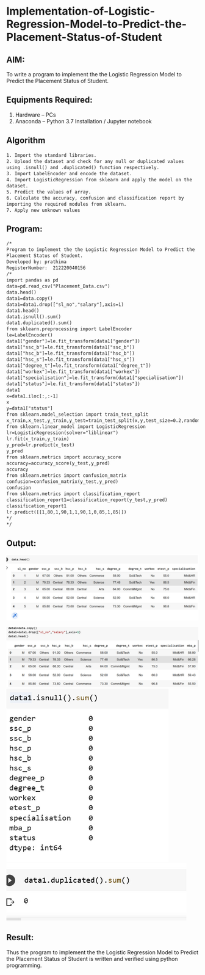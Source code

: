 # Implementation-of-Logistic-Regression-Model-to-Predict-the-Placement-Status-of-Student

## AIM:
To write a program to implement the the Logistic Regression Model to Predict the Placement Status of Student.

## Equipments Required:
1. Hardware – PCs
2. Anaconda – Python 3.7 Installation / Jupyter notebook

## Algorithm
```
1. Import the standard libraries.
2. Upload the dataset and check for any null or duplicated values using .isnull() and .duplicated() function respectively.
3. Import LabelEncoder and encode the dataset.
4. Import LogisticRegression from sklearn and apply the model on the dataset.
5. Predict the values of array.
6. Calculate the accuracy, confusion and classification report by importing the required modules from sklearn.
7. Apply new unknown values
```

## Program:
```
/*
Program to implement the the Logistic Regression Model to Predict the Placement Status of Student.
Developed by: prathima
RegisterNumber:  212220040156
/*
import pandas as pd
data=pd.read_csv("Placement_Data.csv")
data.head()
data1=data.copy() 
data1=data1.drop(["sl_no","salary"],axis=1) 
data1.head() 
data1.isnull().sum() 
data1.duplicated().sum()
from sklearn.preprocessing import LabelEncoder
le=LabelEncoder() 
data1["gender"]=le.fit_transform(data1["gender"]) 
data1["ssc_b"]=le.fit_transform(data1["ssc_b"]) 
data1["hsc_b"]=le.fit_transform(data1["hsc_b"])
data1["hsc_s"]=le.fit_transform(data1["hsc_s"])
data1["degree_t"]=le.fit_transform(data1["degree_t"])
data1["workex"]=le.fit_transform(data1["workex"])
data1["specialisation"]=le.fit_transform(data1["specialisation"])
data1["status"]=le.fit_transform(data1["status"])
data1
x=data1.iloc[:,:-1] 
x   
y=data1["status"]
from sklearn.model_selection import train_test_split
x_train,x_test,y_train,y_test=train_test_split(x,y,test_size=0.2,random_state=0)
from sklearn.linear_model import LogisticRegression
lr=LogisticRegression(solver="liblinear")
lr.fit(x_train,y_train)
y_pred=lr.predict(x_test) 
y_pred
from sklearn.metrics import accuracy_score 
accuracy=accuracy_score(y_test,y_pred) 
accuracy
from sklearn.metrics import confusion_matrix
confusion=confusion_matrix(y_test,y_pred)
confusion
from sklearn.metrics import classification_report
classification_report1=classification_report(y_test,y_pred)
classification_report1
lr.predict([[1,80,1,90,1,1,90,1,0,85,1,85]])
*/
*/
```

## Output:
![image](https://github.com/prathima2002/Implementation-of-Logistic-Regression-Model-to-Predict-the-Placement-Status-of-Student/blob/e9d2d63d397d21e8eda5582e86aa49cc1b8158ad/WhatsApp%20Image%202022-11-13%20at%2017.31.29.jpeg)

![image](https://github.com/prathima2002/Implementation-of-Logistic-Regression-Model-to-Predict-the-Placement-Status-of-Student/blob/a82c2f8c6223eb290d560a33c810666114755008/WhatsApp%20Image%202022-11-13%20at%2017.32.25.jpeg)
![image](https://github.com/prathima2002/Implementation-of-Logistic-Regression-Model-to-Predict-the-Placement-Status-of-Student/blob/a40a0816e1860457d9011fb5f07e3241e908c8f7/WhatsApp%20Image%202022-11-13%20at%2017.33.03.jpeg)
![image](https://github.com/prathima2002/Implementation-of-Logistic-Regression-Model-to-Predict-the-Placement-Status-of-Student/blob/9f96181adb9c5e1e9de69ea020b592fd7aef93bf/WhatsApp%20Image%202022-11-13%20at%2017.33.10.jpeg)

## Result:
Thus the program to implement the the Logistic Regression Model to Predict the Placement Status of Student is written and verified using python programming.
